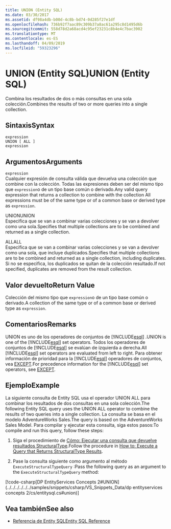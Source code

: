 ```yaml
---
title: UNION (Entity SQL)
ms.date: 03/30/2017
ms.assetid: df98a4db-b00d-4c8b-bd74-0d285f27e1df
ms.openlocfilehash: 736b92f7aac89c309b37a8ac61a295c8d1495d6b
ms.sourcegitcommit: 558d78d2a68acd4c95ef23231c8b4e4c7bac3902
ms.translationtype: MT
ms.contentlocale: es-ES
ms.lasthandoff: 04/09/2019
ms.locfileid: "59323296"
---
```

# <a name="union-entity-sql"></a><span data-ttu-id="765c7-102">UNION (Entity SQL)</span><span class="sxs-lookup"><span data-stu-id="765c7-102">UNION (Entity SQL)</span></span>
<span data-ttu-id="765c7-103">Combina los resultados de dos o más consultas en una sola colección.</span><span class="sxs-lookup"><span data-stu-id="765c7-103">Combines the results of two or more queries into a single collection.</span></span>  
  
## <a name="syntax"></a><span data-ttu-id="765c7-104">Sintaxis</span><span class="sxs-lookup"><span data-stu-id="765c7-104">Syntax</span></span>  
  
```  
expression  
UNION [ ALL ]  
expression  
```  
  
## <a name="arguments"></a><span data-ttu-id="765c7-105">Argumentos</span><span class="sxs-lookup"><span data-stu-id="765c7-105">Arguments</span></span>  
 `expression`  
 <span data-ttu-id="765c7-106">Cualquier expresión de consulta válida que devuelva una colección que combine con la colección. Todas las expresiones deben ser del mismo tipo que `expression`o de un tipo base común o derivado.</span><span class="sxs-lookup"><span data-stu-id="765c7-106">Any valid query expression that returns a collection to combine with the collection All expressions must be of the same type or of a common base or derived type as `expression`.</span></span>  
  
 <span data-ttu-id="765c7-107">UNION</span><span class="sxs-lookup"><span data-stu-id="765c7-107">UNION</span></span>  
 <span data-ttu-id="765c7-108">Especifica que se van a combinar varias colecciones y se van a devolver como una sola.</span><span class="sxs-lookup"><span data-stu-id="765c7-108">Specifies that multiple collections are to be combined and returned as a single collection.</span></span>  
  
 <span data-ttu-id="765c7-109">ALL</span><span class="sxs-lookup"><span data-stu-id="765c7-109">ALL</span></span>  
 <span data-ttu-id="765c7-110">Especifica que se van a combinar varias colecciones y se van a devolver como una sola, que incluye duplicados.</span><span class="sxs-lookup"><span data-stu-id="765c7-110">Specifies that multiple collections are to be combined and returned as a single collection, including duplicates.</span></span> <span data-ttu-id="765c7-111">Si no se especifica, los duplicados se quitan de la colección resultado.</span><span class="sxs-lookup"><span data-stu-id="765c7-111">If not specified, duplicates are removed from the result collection.</span></span>  
  
## <a name="return-value"></a><span data-ttu-id="765c7-112">Valor devuelto</span><span class="sxs-lookup"><span data-stu-id="765c7-112">Return Value</span></span>  
 <span data-ttu-id="765c7-113">Colección del mismo tipo que `expression`o de un tipo base común o derivado.</span><span class="sxs-lookup"><span data-stu-id="765c7-113">A collection of the same type or of a common base or derived type as `expression`.</span></span>  
  
## <a name="remarks"></a><span data-ttu-id="765c7-114">Comentarios</span><span class="sxs-lookup"><span data-stu-id="765c7-114">Remarks</span></span>  
 <span data-ttu-id="765c7-115">UNION es uno de los operadores de conjuntos de [!INCLUDE[esql](../../../../../../includes/esql-md.md)] .</span><span class="sxs-lookup"><span data-stu-id="765c7-115">UNION is one of the [!INCLUDE[esql](../../../../../../includes/esql-md.md)] set operators.</span></span> <span data-ttu-id="765c7-116">Todos los operadores de conjuntos de [!INCLUDE[esql](../../../../../../includes/esql-md.md)] se evalúan de izquierda a derecha.</span><span class="sxs-lookup"><span data-stu-id="765c7-116">All [!INCLUDE[esql](../../../../../../includes/esql-md.md)] set operators are evaluated from left to right.</span></span> <span data-ttu-id="765c7-117">Para obtener información de prioridad para la [!INCLUDE[esql](../../../../../../includes/esql-md.md)] operadores de conjuntos, vea [EXCEPT](../../../../../../docs/framework/data/adonet/ef/language-reference/except-entity-sql.md).</span><span class="sxs-lookup"><span data-stu-id="765c7-117">For precedence information for the [!INCLUDE[esql](../../../../../../includes/esql-md.md)] set operators, see [EXCEPT](../../../../../../docs/framework/data/adonet/ef/language-reference/except-entity-sql.md).</span></span>  
  
## <a name="example"></a><span data-ttu-id="765c7-118">Ejemplo</span><span class="sxs-lookup"><span data-stu-id="765c7-118">Example</span></span>  
 <span data-ttu-id="765c7-119">La siguiente consulta de Entity SQL usa el operador UNION ALL para combinar los resultados de dos consultas en una sola colección.</span><span class="sxs-lookup"><span data-stu-id="765c7-119">The following Entity SQL query uses the UNION ALL operator to combine the results of two queries into a single collection.</span></span> <span data-ttu-id="765c7-120">La consulta se basa en el modelo AdventureWorks Sales.</span><span class="sxs-lookup"><span data-stu-id="765c7-120">The query is based on the AdventureWorks Sales Model.</span></span> <span data-ttu-id="765c7-121">Para compilar y ejecutar esta consulta, siga estos pasos:</span><span class="sxs-lookup"><span data-stu-id="765c7-121">To compile and run this query, follow these steps:</span></span>  
  
1. <span data-ttu-id="765c7-122">Siga el procedimiento de [Cómo: Ejecutar una consulta que devuelve resultados StructuralType](../../../../../../docs/framework/data/adonet/ef/how-to-execute-a-query-that-returns-structuraltype-results.md).</span><span class="sxs-lookup"><span data-stu-id="765c7-122">Follow the procedure in [How to: Execute a Query that Returns StructuralType Results](../../../../../../docs/framework/data/adonet/ef/how-to-execute-a-query-that-returns-structuraltype-results.md).</span></span>  
  
2. <span data-ttu-id="765c7-123">Pase la consulta siguiente como argumento al método `ExecuteStructuralTypeQuery` :</span><span class="sxs-lookup"><span data-stu-id="765c7-123">Pass the following query as an argument to the `ExecuteStructuralTypeQuery` method:</span></span>  
  
 [!code-csharp[DP EntityServices Concepts 2#UNION](../../../../../../samples/snippets/csharp/VS_Snippets_Data/dp entityservices concepts 2/cs/entitysql.cs#union)]  
  
## <a name="see-also"></a><span data-ttu-id="765c7-124">Vea también</span><span class="sxs-lookup"><span data-stu-id="765c7-124">See also</span></span>

- [<span data-ttu-id="765c7-125">Referencia de Entity SQL</span><span class="sxs-lookup"><span data-stu-id="765c7-125">Entity SQL Reference</span></span>](../../../../../../docs/framework/data/adonet/ef/language-reference/entity-sql-reference.md)
